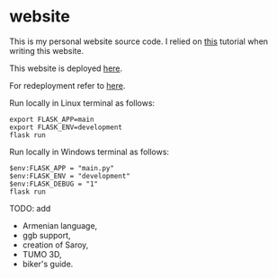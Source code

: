 # website

This is my personal website source code. I relied on [this](https://www.digitalocean.com/community/tutorials/how-to-make-a-web-application-using-flask-in-python-3)
tutorial when writing this website.

This website is deployed [here](https://saroyr-com-d9a4be4812ff.herokuapp.com/).

For redeployment refer to [here](https://dashboard.heroku.com/apps/saroyr-com/deploy/github).

Run locally in Linux terminal as follows:
```
export FLASK_APP=main
export FLASK_ENV=development
flask run
```

Run locally in Windows terminal as follows:
```
$env:FLASK_APP = "main.py"
$env:FLASK_ENV = "development"
$env:FLASK_DEBUG = "1"
flask run
```

TODO: add
* Armenian language,
* ggb support,
* creation of Saroy,
* TUMO 3D,
* biker's guide.
